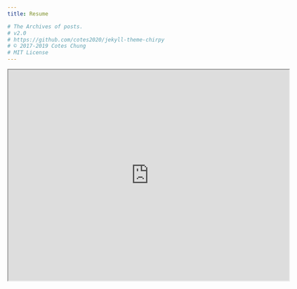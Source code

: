 ```yaml
---
title: Resume

# The Archives of posts.
# v2.0
# https://github.com/cotes2020/jekyll-theme-chirpy
# © 2017-2019 Cotes Chung
# MIT License
---
```


<iframe src="https://drive.google.com/file/d/1ayro_0ypLdaGUUMcHx41YuePKORrsCIR/preview" width="640" height="480"></iframe>